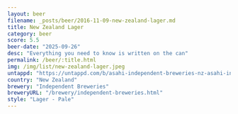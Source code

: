 ```yaml
---
layout: beer
filename: _posts/beer/2016-11-09-new-zealand-lager.md
title: New Zealand Lager
category: beer
score: 5.5
beer-date: "2025-09-26"
desc: "Everything you need to know is written on the can"
permalink: /beer/:title.html
img: /img/list/new-zealand-lager.jpeg
untappd: "https://untappd.com/b/asahi-independent-breweries-nz-asahi-independent-breweries-nz-new-zealand-lager/150325"
country: "New Zealand"
brewery: "Independent Breweries"
breweryURL: "/brewery/independent-breweries.html"
style: "Lager - Pale"
---
```

